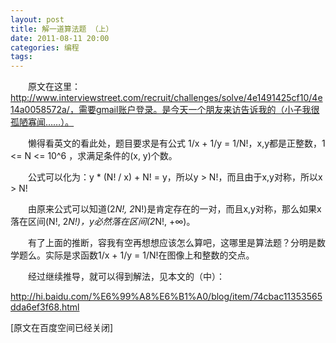 ```yaml
---
layout: post
title: 解一道算法题 （上）
date: 2011-08-11 20:00
categories: 编程
tags: 
---
```


　　原文在这里：http://www.interviewstreet.com/recruit/challenges/solve/4e1491425cf10/4e14a0058572a/，需要gmail账户登录。是今天一个朋友来访告诉我的（小子我很孤陋寡闻……）。

<!-- more -->



　　懒得看英文的看此处，题目要求是有公式 1/x + 1/y = 1/N!，x,y都是正整数，1 <= N <= 10^6 ，求满足条件的(x, y)个数。

　　公式可以化为：y * (N! / x) + N! = y，所以y > N!，而且由于x,y对称，所以x > N!

　　由原来公式可以知道(2*N!, 2*N!)是肯定存在的一对，而且x,y对称，那么如果x落在区间(N!, 2*N!)，y必然落在区间(2*N!, +∞)。

　　有了上面的推断，容我有空再想想应该怎么算吧，这哪里是算法题？分明是数学题么。实际是求函数1/x + 1/y = 1/N!在图像上和整数的交点。

　　经过继续推导，就可以得到解法，见本文的（中）：

http://hi.baidu.com/%E6%99%A8%E6%B1%A0/blog/item/74cbac11353565dda6ef3f68.html



[原文在百度空间已经关闭]

